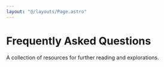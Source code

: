 ```yaml
---
layout: "@/layouts/Page.astro"
---
```


# Frequently Asked Questions
<div class="highlight"></div>
<p class="lead">A collection of resources for further reading and explorations.</p>


[Valve 1]: https://cdn.fastly.steamstatic.com/apps/valve/2006/SIGGRAPH06_Course_ShadingInValvesSourceEngine_Slides.pdf
[Valve 2]: https://cdn.fastly.steamstatic.com/apps/valve/2006/SIGGRAPH06_Course_HDRInValvesSourceEngine_Slides.pdf
[Valve 3]: https://cdn.fastly.steamstatic.com/apps/valve/2004/GDC2004_Half-Life2_Shading.pdf
[Valve 4]: https://cdn.fastly.steamstatic.com/apps/valve/2011/gdc_2011_grimes_nonstandard_textures.pdf
[Valve Water]: https://cdn.fastly.steamstatic.com/apps/valve/2010/siggraph2010_vlachos_waterflow.pdf
[Valve Lighting]: https://cdn.fastly.steamstatic.com/apps/valve/2007/NPAR07_IllustrativeRenderingInTeamFortress2_Slides.pdf

[OGLDEV: PCF]: https://www.youtube.com/watch?v=NCptEJ1Uevg&ab_channel=OGLDEV